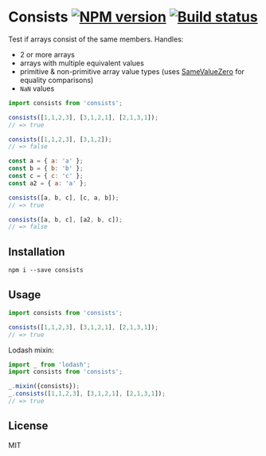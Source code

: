 # Consists [![NPM version][npm-image]][npm-url] [![Build status][travis-image]][travis-url]

Test if arrays consist of the same members. Handles:
 - 2 or more arrays
 - arrays with multiple equivalent values
 - primitive & non-primitive array value types (uses [SameValueZero](http://ecma-international.org/ecma-262/6.0/#sec-samevaluezero) for equality comparisons)
 - `NaN` values

```javascript
import consists from 'consists';

consists([1,1,2,3], [3,1,2,1], [2,1,3,1]);
// => true

consists([1,1,2,3], [3,1,2]);
// => false

const a = { a: 'a' };
const b = { b: 'b' };
const c = { c: 'c' };
const a2 = { a: 'a' };

consists([a, b, c], [c, a, b]);
// => true

consists([a, b, c], [a2, b, c]);
// => false
```

## Installation

```
npm i --save consists
```

## Usage

```javascript
import consists from 'consists';

consists([1,1,2,3], [3,1,2,1], [2,1,3,1]);
// => true
```

Lodash mixin:

```javascript
import _ from 'lodash';
import consists from 'consists';

_.mixin({consists});
_.consists([1,1,2,3], [3,1,2,1], [2,1,3,1]);
// => true
```

## License

MIT

[npm-image]: https://badge.fury.io/js/consists.svg
[npm-url]: https://npmjs.org/package/consists
[travis-image]: https://travis-ci.org/jshanson7/consists.svg
[travis-url]: https://travis-ci.org/jshanson7/consists
